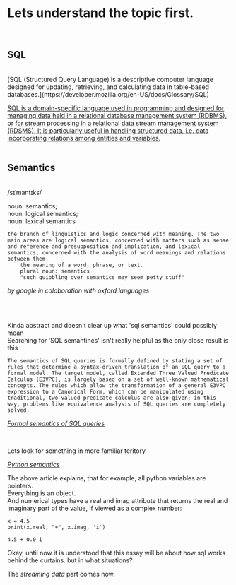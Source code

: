 <h1> Lets understand the topic first.</h1>
</br>
<h2>SQL</h2></br>
[SQL (Structured Query Language) is a descriptive computer language designed for updating, retrieving, and calculating data in table-based databases.](https://developer.mozilla.org/en-US/docs/Glossary/SQL)</br>

[SQL is a domain-specific language used in programming and designed for managing data held in a relational database management system (RDBMS), or for stream processing in a relational data stream management system (RDSMS). It is particularly useful in handling structured data, i.e. data incorporating relations among entities and variables.](https://en.wikipedia.org/wiki/SQL)</br></br>

<h2>Semantics</h2></br>
/sɪˈmantɪks/

noun: semantics;</br>
 noun: logical semantics; </br>
 noun: lexical semantics</br>

    the branch of linguistics and logic concerned with meaning. The two main areas are logical semantics, concerned with matters such as sense and reference and presupposition and implication, and lexical semantics, concerned with the analysis of word meanings and relations between them.
        the meaning of a word, phrase, or text.
        plural noun: semantics
        "such quibbling over semantics may seem petty stuff"

*by google in colaboration with oxford languages*</br>

</br></br>

Kinda abstract and doesn't clear up what 'sql semantics' could possibly mean</br>
Searching for 'SQL semantincs' isn't really helpful as the only close result is this</br>

    The semantics of SQL queries is formally defined by stating a set of rules that determine a syntax-driven translation of an SQL query to a formal model. The target model, called Extended Three Valued Predicate Calculus (E3VPC), is largely based on a set of well-known mathematical concepts. The rules which allow the transformation of a general E3VPC expression to a Canonical Form, which can be manipulated using traditional, two-valued predicate calculus are also given; in this way, problems like equivalence analysis of SQL queries are completely solved.

[*Formal semantics of SQL queries*](https://dl.acm.org/doi/abs/10.1145/111197.111212)

</br>

Lets look for something in more familiar teritory</br>

[*Python semantics*](https://jakevdp.github.io/WhirlwindTourOfPython/03-semantics-variables.html)

The above article explains, that for example, all python variables are pointers. </br>
Everything is an object. </br>
And numerical types have a real and imag attribute that returns the real and imaginary part of the value, if viewed as a complex number:</br>

    x = 4.5
    print(x.real, "+", x.imag, 'i')

    4.5 + 0.0 i

Okay, until now it is understood that this essay will be about how sql works behind the curtains. but in what situations?</br>

The *streaming data* part comes now.



